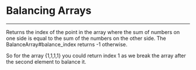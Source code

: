 # Balancing Arrays
---

Returns the index of the point in the array where the sum of numbers on one side is equal to the sum of the numbers on the other side. 
The BalanceArray#balance_index returns -1 otherwise.

So for the array {1,1,1,1} you could return index 1 as we break the array after the second element to balance it.